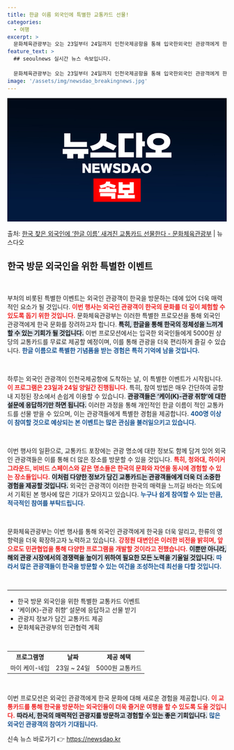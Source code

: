 ```yaml
---
title: 한글 이름 외국인에 특별한 교통카드 선물!
categories:
  - 여행
excerpt: >
  문화체육관광부는 오는 23일부터 24일까지 인천국제공항을 통해 입국한외국인 관광객에게 한글 이름을 선물한다고…
feature_text: >
  ## seoulnews 실시간 뉴스 속보입니다.

  문화체육관광부는 오는 23일부터 24일까지 인천국제공항을 통해 입국한외국인 관광객에게 한글 이름을 선물한다고…
image: '/assets/img/newsdao_breakingnews.jpg'
---
```


![뉴스다오 속보](/assets/img/newsdao_breakingnews.jpg)

<p>출처: <a href="https://newsdao.kr/1996" rel="dofollow">한국 찾은 외국인에 ‘한글 이름’ 새겨진 교통카드 선물한다 - 문화체육관광부</a> | 뉴스다오</p>

<h2 data-ke-size="size26">한국 방문 외국인을 위한 특별한 이벤트</h2>

<p data-ke-size="size16">&nbsp;</p>

부처의 비롯된 특별한 이벤트는 외국인 관광객이 한국을 방문하는 데에 있어 더욱 매력적인 요소가 될 것입니다. <b><span style="color: #ee2323;">이번 행사는 외국인 관광객이 한국의 문화를 더 깊이 체험할 수 있도록 돕기 위한 것입니다.</span></b> 문화체육관광부는 이러한 특별한 프로모션을 통해 외국인 관광객에게 한국 문화를 장려하고자 합니다. <b><span style="background-color: #21538527;">특히, 한글을 통해 한국의 정체성을 느끼게 할 수 있는 기회가 될 것입니다.</span></b> 이번 프로모션에서는 입국한 외국인들에게 5000원 상당의 교통카드를 무료로 제공할 예정이며, 이를 통해 관광을 더욱 편리하게 즐길 수 있습니다. <b><span style="color: #1a5490;">한글 이름으로 특별한 기념품을 받는 경험은 특히 기억에 남을 것입니다.</span></b>

<p data-ke-size="size16">&nbsp;</p>

하루는 외국인 관광객이 인천국제공항에 도착하는 날, 이 특별한 이벤트가 시작됩니다. <b><span style="color: #ee2323;">이 프로그램은 23일과 24일 양일간 진행됩니다.</span></b> 특히, 참여 방법은 매우 간단하여 공항 내 지정된 장소에서 손쉽게 이용할 수 있습니다. <b><span style="background-color: #21538527;">관광객들은 ‘케이(K)-관광 취향’에 대한 설문에 응답하기만 하면 됩니다.</span></b> 이러한 과정을 통해 개인적인 한글 이름이 적인 교통카드를 선물 받을 수 있으며, 이는 관광객들에게 특별한 경험을 제공합니다. <b><span style="color: #1a5490;">400명 이상이 참여할 것으로 예상되는 본 이벤트는 많은 관심을 불러일으키고 있습니다.</span></b>

<p data-ke-size="size16">&nbsp;</p>

이번 행사의 일환으로, 교통카드 포장에는 관광 명소에 대한 정보도 함께 담겨 있어 외국인 관광객들은 이를 통해 더 많은 장소를 방문할 수 있을 것입니다. <b><span style="color: #ee2323;">특히, 청와대, 하이커 그라운드, 비비드 스페이스와 같은 명소들은 한국의 문화와 자연을 동시에 경험할 수 있는 장소들입니다.</span></b> <b><span style="background-color: #21538527;">이처럼 다양한 정보가 담긴 교통카드는 관광객들에게 더욱 더 소중한 경험을 제공할 것입니다.</span></b> 외국인 관광객이 이러한 한국의 매력을 느끼길 바라는 의도에서 기획된 본 행사에 많은 기대가 모아지고 있습니다. <b><span style="color: #1a5490;">누구나 쉽게 참여할 수 있는 만큼, 적극적인 참여를 부탁드립니다.</span></b>

<p data-ke-size="size16">&nbsp;</p>

문화체육관광부는 이번 행사를 통해 외국인 관광객에게 한국을 더욱 알리고, 한류의 영향력을 더욱 확장하고자 노력하고 있습니다. <b><span style="color: #ee2323;">강정원 대변인은 이러한 비전을 밝히며, 앞으로도 민관협업을 통해 다양한 프로그램을 개발할 것이라고 전했습니다.</span></b> <b><span style="background-color: #21538527;">이뿐만 아니라, 해외 관광 시장에서의 경쟁력을 높이기 위하여 필요한 모든 노력을 기울일 것입니다.</span></b> <b><span style="color: #1a5490;">따라서 많은 관광객들이 한국을 방문할 수 있는 여건을 조성하는데 최선을 다할 것입니다.</span></b>

<p data-ke-size="size16">&nbsp;</p>

<hr>

<ul>
<li>한국 방문 외국인을 위한 특별한 교통카드 이벤트</li>
<li>‘케이(K)-관광 취향’ 설문에 응답하고 선물 받기</li>
<li>관광지 정보가 담긴 교통카드 제공</li>
<li>문화체육관광부의 민관협력 계획</li>
</ul>

<p data-ke-size="size16">&nbsp;</p>

<table style="width: 100%;">
<tr>
<td style="text-align: center; height: 17px;"><b>프로그램명</b></td>
<td style="text-align: center; height: 17px;"><b>날짜</b></td>
<td style="text-align: center; height: 17px;"><b>제공 혜택</b></td>
</tr>
<tr>
<td style="text-align: center; height: 17px;">마이 케이-네임</td>
<td style="text-align: center; height: 17px;">23일 ~ 24일</td>
<td style="text-align: center; height: 17px;">5000원 교통카드</td>
</tr>
</table>

<p data-ke-size="size16">&nbsp;</p>

이번 프로모션은 외국인 관광객에게 한국 문화에 대해 새로운 경험을 제공합니다. <b><span style="color: #ee2323;">이 교통카드를 통해 한국을 방문하는 외국인들이 더욱 즐거운 여행을 할 수 있도록 도울 것입니다.</span></b> <b><span style="background-color: #21538527;">따라서, 한국의 매력적인 관광지를 방문하고 경험할 수 있는 좋은 기회입니다.</span></b> <b><span style="color: #1a5490;">많은 외국인 관광객의 참여가 기대됩니다.</span></b> 

신속 뉴스 바로가기 👉 <a href="https://newsdao.kr" rel="dofollow">https://newsdao.kr</a>


